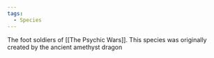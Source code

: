 ```yaml
---
tags:
  - Species
---
```

The foot soldiers of [[The Psychic Wars]].
This species was originally created by the ancient amethyst dragon 
